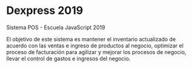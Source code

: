 # Dexpress 2019
Sistema POS - Escuela JavaScript 2019

El objetivo de este sistema es mantener el inventario actualizado de acuerdo con las ventas e ingreso de productos al negocio, optimizar el proceso de facturación para agilizar y mejorar los procesos de negocio, llevar el control de gastos e ingresos del negocio.

